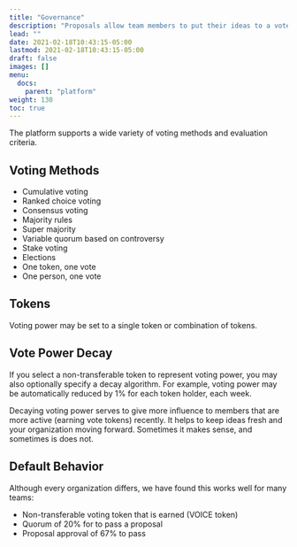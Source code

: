 ```yaml
---
title: "Governance"
description: "Proposals allow team members to put their ideas to a vote"
lead: ""
date: 2021-02-18T10:43:15-05:00
lastmod: 2021-02-18T10:43:15-05:00
draft: false
images: []
menu: 
  docs:
    parent: "platform"
weight: 130
toc: true
---
```


The platform supports a wide variety of voting methods and evaluation criteria.

## Voting Methods
- Cumulative voting
- Ranked choice voting
- Consensus voting
- Majority rules
- Super majority
- Variable quorum based on controversy
- Stake voting
- Elections
- One token, one vote
- One person, one vote

## Tokens
Voting power may be set to a single token or combination of tokens.

## Vote Power Decay
If you select a non-transferable token to represent voting power, you may also optionally specify a decay algorithm. For example, voting power may be automatically reduced by 1% for each token holder, each week.

Decaying voting power serves to give more influence to members that are more active (earning vote tokens) recently.  It helps to keep ideas fresh and your organization moving forward.  Sometimes it makes sense, and sometimes is does not. 

## Default Behavior
Although every organization differs, we have found this works well for many teams:
- Non-transferable voting token that is earned (VOICE token)
- Quorum of 20% for to pass a proposal
- Proposal approval of 67% to pass 


